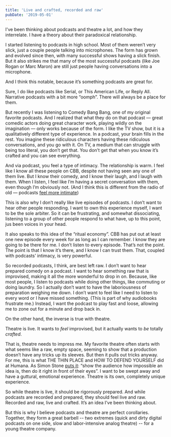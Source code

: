 ```yaml
---
title: 'Live and crafted, recorded and raw'
pubDate: '2019-05-01'
---
```


I've been thinking about podcasts and theatre a lot, and how they interrelate. I have a theory about their paradoxical relationship.

I started listening to podcasts in high school. Most of them weren’t very slick, just a couple people talking into microphones. The form has grown and evolved since then, with many successful shows having a slick finish. But it also strikes me that many of the most successful podcasts (like Joe Rogan or Marc Maron) are still just people having conversations into a microphone.

And I think this notable, because it’s something podcasts are great for.

Sure, I do like podcasts like Serial, or This American Life, or Reply All. Narrative podcasts with a bit more “oomph”. There will always be a place for them.

But recently I was listening to Comedy Bang Bang, one of my original favorite podcasts. And I realized that what they do on that podcast — great comedic actors doing great character work, playing wildly on the imagination — only works because of the form. I like the TV show, but it is a qualitatively different type of experience. In a podcast, your brain fills in the rest. You imagine these ridiculous characters having these ridiculous conversations, and you go with it. On TV, a medium that can struggle with being too literal, you don’t get that. You don’t get that when you know it’s crafted and you can see everything.

And via podcast, you feel a type of intimacy. The relationship is warm. I feel like I know all these people on CBB, despite not having seen any one of them live. But I know their comedy, and I know their laugh, and I laugh with them. When I listen, I feel like I’m having a secret conversation with them, even though I’m obviously not. (And I think this is different from the radio of old — podcasts [feel more intimate](https://www.guscuddy.com/2018/11/01/intimacy-is-alluring.html))

This is also why I don’t really like live episodes of podcasts. I don’t want to hear other people responding. I want to own this experience myself, I want to be the sole arbiter. So it can be frustrating, and somewhat dissociating, listening to a group of other people respond to what have, up to this point, jus been voices in your head.

It also speaks to this idea of the “ritual economy”. CBB has put out at least one new episode every week for as long as I can remember. I know they are going to be there for me. I don’t listen to every episode. That’s not the point. The point is that I know it’s there, and I know I can trust them. That, coupled with podcasts’ intimacy, is very powerful.

So recorded podcasts, I think, are best left raw. I don’t want to hear prepared comedy on a podcast. I want to hear something raw that is improvised, making it all the more wonderful to drop in on. Because, like most people, I listen to podcasts while doing other things, like commuting or doing laundry. So I actually don’t want to have the laboriousness of preparation weighing me down. I don’t want to feel like I need to listen to every word or I have missed something. (This is part of why audiobooks frustrate me.) Instead, I want the podcast to play fast and loose, allowing me to zone out for a minute and drop back in.

On the other hand, the inverse is true with theatre.

Theatre is live. It wants to _feel_ improvised, but it actually wants to _be_ totally _crafted_.

That is, theatre needs to impress me. My favorite theatre often starts with what seems like a raw, empty space, seeming to show that a production doesn’t have any tricks up its sleeves. But then it pulls out tricks anyway. For me, this is what THE THIN PLACE and HOW TO DEFEND YOURSELF did at Humana. As Simon Stone [puts it](https://www.surfacemag.com/articles/simon-stone-talks-yerma-set-design/): “show the audience how impossible an idea is, then do it right in front of their eyes”. I want to be swept away and have a guttural, emotional experience. Theatre is its own, completely unique experience.

So while theatre is live, it should be rigorously prepared. And while podcasts are recorded and prepared, they should feel live and raw. Recorded and raw, live and crafted. It’s an idea I’ve been thinking about.

But this is why I believe podcasts and theatre are perfect corollaries. Together, they form a great barbell -- two extremes (quick and dirty digital podcasts on one side, slow and labor-intensive analog theatre) -- for a young theatre company.
